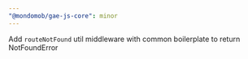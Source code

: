 ```yaml
---
"@mondomob/gae-js-core": minor
---
```


Add `routeNotFound` util middleware with common boilerplate to return NotFoundError
